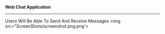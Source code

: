  <Strong>Web Chat Application </strong><hr>
  Users Will Be Able To Send And Receive Messages
  <img src="ScreenShots/screenshot.png.png'>

